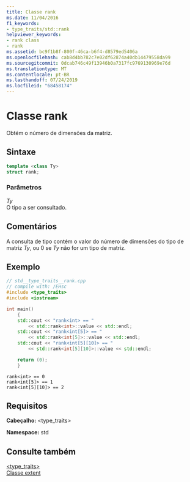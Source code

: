 ```yaml
---
title: Classe rank
ms.date: 11/04/2016
f1_keywords:
- type_traits/std::rank
helpviewer_keywords:
- rank class
- rank
ms.assetid: bc9f1b8f-800f-46ca-b6f4-d8579ed5406a
ms.openlocfilehash: cab8d4bb782c7e02df62874a40db14479558da99
ms.sourcegitcommit: 0dcab746c49f13946b0a7317fc9769130969e76d
ms.translationtype: MT
ms.contentlocale: pt-BR
ms.lasthandoff: 07/24/2019
ms.locfileid: "68458174"
---
```

# <a name="rank-class"></a>Classe rank

Obtém o número de dimensões da matriz.

## <a name="syntax"></a>Sintaxe

```cpp
template <class Ty>
struct rank;
```

### <a name="parameters"></a>Parâmetros

*Ty*\
O tipo a ser consultado.

## <a name="remarks"></a>Comentários

A consulta de tipo contém o valor do número de dimensões do tipo de matriz *Ty*, ou 0 se *Ty* não for um tipo de matriz.

## <a name="example"></a>Exemplo

```cpp
// std__type_traits__rank.cpp
// compile with: /EHsc
#include <type_traits>
#include <iostream>

int main()
    {
    std::cout << "rank<int> == "
        << std::rank<int>::value << std::endl;
    std::cout << "rank<int[5]> == "
        << std::rank<int[5]>::value << std::endl;
    std::cout << "rank<int[5][10]> == "
        << std::rank<int[5][10]>::value << std::endl;

    return (0);
    }
```

```Output
rank<int> == 0
rank<int[5]> == 1
rank<int[5][10]> == 2
```

## <a name="requirements"></a>Requisitos

**Cabeçalho:** \<type_traits>

**Namespace:** std

## <a name="see-also"></a>Consulte também

[<type_traits>](../standard-library/type-traits.md)\
[Classe extent](../standard-library/extent-class.md)

